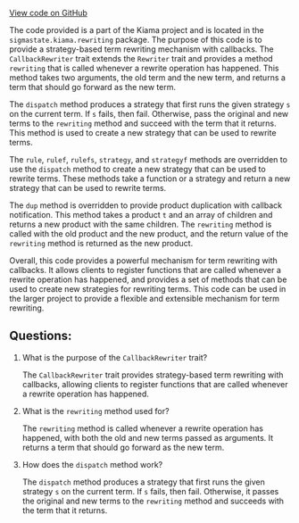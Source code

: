 [View code on GitHub](sigmastate-interpreterhttps://github.com/ScorexFoundation/sigmastate-interpreter/common/shared/src/main/scala/sigmastate/kiama/rewriting/CallbackRewriter.scala)

The code provided is a part of the Kiama project and is located in the `sigmastate.kiama.rewriting` package. The purpose of this code is to provide a strategy-based term rewriting mechanism with callbacks. The `CallbackRewriter` trait extends the `Rewriter` trait and provides a method `rewriting` that is called whenever a rewrite operation has happened. This method takes two arguments, the old term and the new term, and returns a term that should go forward as the new term.

The `dispatch` method produces a strategy that first runs the given strategy `s` on the current term. If `s` fails, then fail. Otherwise, pass the original and new terms to the `rewriting` method and succeed with the term that it returns. This method is used to create a new strategy that can be used to rewrite terms.

The `rule`, `rulef`, `rulefs`, `strategy`, and `strategyf` methods are overridden to use the `dispatch` method to create a new strategy that can be used to rewrite terms. These methods take a function or a strategy and return a new strategy that can be used to rewrite terms.

The `dup` method is overridden to provide product duplication with callback notification. This method takes a product `t` and an array of children and returns a new product with the same children. The `rewriting` method is called with the old product and the new product, and the return value of the `rewriting` method is returned as the new product.

Overall, this code provides a powerful mechanism for term rewriting with callbacks. It allows clients to register functions that are called whenever a rewrite operation has happened, and provides a set of methods that can be used to create new strategies for rewriting terms. This code can be used in the larger project to provide a flexible and extensible mechanism for term rewriting.
## Questions: 
 1. What is the purpose of the `CallbackRewriter` trait?
    
    The `CallbackRewriter` trait provides strategy-based term rewriting with callbacks, allowing clients to register functions that are called whenever a rewrite operation has happened.

2. What is the `rewriting` method used for?
    
    The `rewriting` method is called whenever a rewrite operation has happened, with both the old and new terms passed as arguments. It returns a term that should go forward as the new term.

3. How does the `dispatch` method work?
    
    The `dispatch` method produces a strategy that first runs the given strategy `s` on the current term. If `s` fails, then fail. Otherwise, it passes the original and new terms to the `rewriting` method and succeeds with the term that it returns.